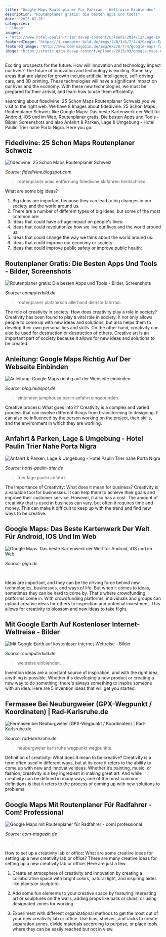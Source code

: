 ```yaml
---
title: "Google Maps Routenplaner Für Fahrrad - Weltreise Einblenden"
description: "Routenplaner gratis: die besten apps und tools"
date: "2023-02-26"
categories:
- "ideas"
images:
- "http://www.hotel-paulin-trier.de/wp-content/uploads/2014/12/Lage-im-Zentrum-Trier-Google-Maps.jpg"
featuredImage: "https://i.computer-bild.de/imgs/2/8/1/6/7/4/4/Google-Earth-Strassennamen-einblenden-360x251-c4e7f2665f88f5de.jpg"
featured_image: "http://www.com-magazin.de/img/6/2/0/7/4/google-maps-fahrrad-routenplaner_w1200_h628.jpg"
image: "https://static.giga.de/wp-content/uploads/2013/03/google-maps-navigation-3-rcm192x0.png"
---
```



Exciting prospects for the future: How will innovation and technology impact our lives?
The future of innovation and technology is exciting. Some key areas that are slated for growth include artificial intelligence, self-driving cars, and 3D printing. These technologies will have a significant impact on our lives and the economy. With these new technologies, we must be prepared for their arrival, and learn how to use them efficiently.

	

		
searching about fidedivine: 25 Schon Maps Routenplaner Schweiz you've visit to the right web. We have 8 Images about fidedivine: 25 Schon Maps Routenplaner Schweiz like Google Maps: Das beste Kartenwerk der Welt für Android, iOS und im Web, Routenplaner gratis: Die besten Apps und Tools - Bilder, Screenshots and also Anfahrt &amp; Parken, Lage &amp; Umgebung - Hotel Paulin Trier nahe Porta Nigra. Here you go:
		
    
## Fidedivine: 25 Schon Maps Routenplaner Schweiz

<img loading=lazy src="https://maps.adac.de/Pages/Routenplaner/routenplaner_files/routenplaner-aktuelle-verkehrslage.jpg" onerror="this.onerror=null;this.src='https://tse4.mm.bing.net/th?id=OIP.EbDoQk243USV1VtmCSqSVQHaEn&amp;pid=15.1';" alt="fidedivine: 25 Schon Maps Routenplaner Schweiz">

_Source: fidedivine.blogspot.com_

>routenplaner adac entfernung fidedivine skifahren herrischried. 

	

What are some big ideas?
1. Big ideas are important because they can lead to big changes in our society and the world around us.
2. There are a number of different types of big ideas, but some of the most common are: 
3. Ideas that could have a huge impact on people's lives: 
4. Ideas that could revolutionize how we live our lives and the world around us: 
5. Ideas that could change the way we think about the world around us: 
6. Ideas that could improve our economy or society: 
7. Ideas that could improve public safety or improve public health: 


    
## Routenplaner Gratis: Die Besten Apps Und Tools - Bilder, Screenshots

<img loading=lazy src="https://i.computer-bild.de/imgs/8/0/6/5/5/0/7/Google-Maps-Platzhirsch-mit-allerhand-Extras-1024x576-f3d8da49907be129.jpg" onerror="this.onerror=null;this.src='https://tse2.mm.bing.net/th?id=OIP.89jaSZB74SkaJ8NM6zLx7QHaEK&amp;pid=15.1';" alt="Routenplaner gratis: Die besten Apps und Tools - Bilder, Screenshots">

_Source: computerbild.de_

>routenplaner platzhirsch allerhand dienste fahrrad. 

	

The role of creativity in society: How does creativity play a role in society?
Creativity has been found to play a vital role in society. It not only allows people to come up with new ideas and solutions, but also helps them to develop their own personalities and skills. On the other hand, creativity can also be used for destruction or destruction of others. Creative art is an important part of society because it allows for new ideas and solutions to be created.

    
## Anleitung: Google Maps Richtig Auf Der Webseite Einbinden

<img loading=lazy src="https://blog.hubspot.de/hs-fs/hubfs/Germany/Blog_images/Google-Maps-einbinden-1.png?width=3273&amp;name=Google-Maps-einbinden-1.png" onerror="this.onerror=null;this.src='https://tse1.mm.bing.net/th?id=OIP.nLSS0N3SEiUPAGGM8TJUTwHaEg&amp;pid=15.1';" alt="Anleitung: Google Maps richtig auf der Webseite einbinden">

_Source: blog.hubspot.de_

>einbinden jumphouse berlin anfahrt eingebunden. 

	

Creative process: What goes into it?
Creativity is a complex and varied process that can involve different things from brainstorming to designing. It can also be influenced by the person working on the project, their skills, and the environment in which they are working.

    
## Anfahrt &amp; Parken, Lage &amp; Umgebung - Hotel Paulin Trier Nahe Porta Nigra

<img loading=lazy src="http://www.hotel-paulin-trier.de/wp-content/uploads/2014/12/Lage-im-Zentrum-Trier-Google-Maps.jpg" onerror="this.onerror=null;this.src='https://tse4.mm.bing.net/th?id=OIP.MdzSvBHD3BgkRiYUwTOAfgHaG6&amp;pid=15.1';" alt="Anfahrt &amp; Parken, Lage &amp; Umgebung - Hotel Paulin Trier nahe Porta Nigra">

_Source: hotel-paulin-trier.de_

>trier lage paulin anfahrt. 

	

The Importance of Creativity: What does it mean for business?
Creativity is a valuable tool for businesses. It can help them to achieve their goals and improve their customer service. However, it also has a cost. The amount of creativity that is used in business can vary, but often it requires time and money. This can make it difficult to keep up with the trend and find new ways to be creative.

    
## Google Maps: Das Beste Kartenwerk Der Welt Für Android, IOS Und Im Web

<img loading=lazy src="https://static.giga.de/wp-content/uploads/2013/03/google-maps-navigation-3-rcm192x0.png" onerror="this.onerror=null;this.src='https://tse1.mm.bing.net/th?id=OIP.IJtoVfrPAAfj0vD0LInoNwAAAA&amp;pid=15.1';" alt="Google Maps: Das beste Kartenwerk der Welt für Android, iOS und im Web">

_Source: giga.de_

>. 

	

Ideas are important, and they can be the driving force behind new technologies, businesses, and ways of life. But when it comes to ideas, sometimes they can be hard to come by. That's where crowdfunding platforms come in. With crowdfunding platforms, individuals and groups can upload creative ideas for others to inspection and potential investment. This allows for creativity to blossom and new ideas to take flight.

    
## Mit Google Earth Auf Kostenloser Internet-Weltreise - Bilder

<img loading=lazy src="https://i.computer-bild.de/imgs/2/8/1/6/7/4/4/Google-Earth-Strassennamen-einblenden-360x251-c4e7f2665f88f5de.jpg" onerror="this.onerror=null;this.src='https://tse1.mm.bing.net/th?id=OIP.xOfyZl-I9d5EJ1_UNfNgcQHaFK&amp;pid=15.1';" alt="Mit Google Earth auf kostenloser Internet-Weltreise - Bilder">

_Source: computerbild.de_

>weltreise einblenden. 

	

Invention ideas are a constant source of inspiration, and with the right idea, anything is possible. Whether it's developing a new product or creating a new way to do something, there's always something to inspire someone with an idea. Here are 5 invention ideas that will get you started.

    
## Fermasee Bei Neuburgweier (GPX-Wegpunkt / Koordinaten) | Rad-Karlsruhe.de

<img loading=lazy src="https://www.media-tours.de/pics_db/wegpunkte/2006_2/174.jpg" onerror="this.onerror=null;this.src='https://tse2.mm.bing.net/th?id=OIP.PPF1NirmDewRcFthK_Ko_AHaFe&amp;pid=15.1';" alt="Fermasee bei Neuburgweier (GPX-Wegpunkt / Koordinaten) | Rad-Karlsruhe.de">

_Source: rad-karlsruhe.de_

>neuburgweier karlsruhe wegpunkt wegpunkte. 

	

Definition of creativity: What does it mean to be creative?
Creativity is a term often used in different ways, but at its core it refers to the ability to come up with new and innovative ideas. Whether it’s painting, music, or fashion, creativity is a key ingredient in making great art. And while creativity can be defined in many ways, one of the most common definitions is that it refers to the process of coming up with new solutions to problems.

    
## Google Maps Mit Routenplaner Für Radfahrer - Com! Professional

<img loading=lazy src="http://www.com-magazin.de/img/6/2/0/7/4/google-maps-fahrrad-routenplaner_w1200_h628.jpg" onerror="this.onerror=null;this.src='https://tse1.mm.bing.net/th?id=OIP.rq_hF1esq6EJrG7RX2pBZgHaD4&amp;pid=15.1';" alt="Google Maps mit Routenplaner für Radfahrer - com! professional">

_Source: com-magazin.de_

>. 

	

How to set up a creativity lab or office: What are some creative ideas for setting up a new creativity lab or office?
There are many creative ideas for setting up a new creativity lab or office. Here are just a few: 
1. Create an atmosphere of creativity and innovation by creating a collaborative space with bright colors, natural light, and inspiring aides like plants or sculpture.

2. Add some fun elements to your creative space by featuring interesting art or sculptures on the walls, adding props like balls or clubs, or using designated zones for working.

3. Experiment with different organizational methods to get the most out of your new creativity lab or office. Use bins, shelves, and racks to create separation zones, divide materials according to purpose, or place tools where they can be easily reached but not in view.

